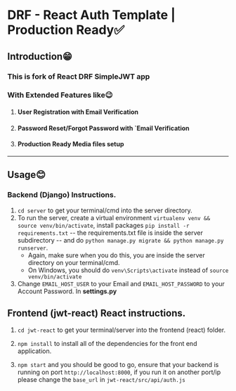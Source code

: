 # DRF - React Auth Template | Production Ready✅

## Introduction😁

### This is fork of React DRF SimpleJWT app

### With Extended Features like😉

1. #### User Registration with Email Verification

2. #### Password Reset/Forgot Password with `Email Verification

3. #### Production Ready Media files setup

---

## Usage😊

### Backend (Django) Instructions.

1. `cd server` to get your terminal/cmd into the server directory.
2. To run the server, create a virtual environment `virtualenv venv && source venv/bin/activate`, install packages `pip install -r requirements.txt` -- the requirements.txt file is inside the server subdirectory -- and do `python manage.py migrate && python manage.py runserver`.
   - Again, make sure when you do this, you are inside the server directory on your terminal/cmd.
   - On Windows, you should do `venv\Scripts\activate` instead of `source venv/bin/activate`
3. Change `EMAIL_HOST_USER` to your Email and `EMAIL_HOST_PASSWORD` to your Account Password. In **settings.py**

## Frontend (jwt-react) React instructions.

1. `cd jwt-react` to get your terminal/server into the frontend (react) folder.

2. `npm install` to install all of the dependencies for the front end application.

3. `npm start` and you should be good to go, ensure that your backend is running on port `http://localhost:8000`, if you run it on another port/ip please change the `base_url` in `jwt-react/src/api/auth.js`

